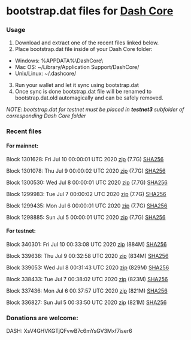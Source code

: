 # bootstrap.dat files for [Dash Core](https://github.com/dashpay/dash)

### Usage

1. Download and extract one of the recent files linked below.
2. Place bootstrap.dat file inside of your Dash Core folder:
 - Windows: %APPDATA%\DashCore\
 - Mac OS: ~/Library/Application Support/DashCore/
 - Unix/Linux: ~/.dashcore/
3. Run your wallet and let it sync using bootstrap.dat
4. Once sync is done bootstrap.dat file will be renamed to bootstrap.dat.old automagically and can be safely removed.

_NOTE: bootstrap.dat for testnet must be placed in **testnet3** subfolder of corresponding Dash Core folder_

### Recent files

#### For mainnet:

Block 1301628: Fri Jul 10 00:00:01 UTC 2020 [zip](https://dash-bootstrap.ams3.digitaloceanspaces.com/mainnet/2020-07-10/bootstrap.dat.zip) (7.7G) [SHA256](https://dash-bootstrap.ams3.digitaloceanspaces.com/mainnet/2020-07-10/sha256.txt)

Block 1301078: Thu Jul  9 00:00:02 UTC 2020 [zip](https://dash-bootstrap.ams3.digitaloceanspaces.com/mainnet/2020-07-09/bootstrap.dat.zip) (7.7G) [SHA256](https://dash-bootstrap.ams3.digitaloceanspaces.com/mainnet/2020-07-09/sha256.txt)

Block 1300530: Wed Jul  8 00:00:01 UTC 2020 [zip](https://dash-bootstrap.ams3.digitaloceanspaces.com/mainnet/2020-07-08/bootstrap.dat.zip) (7.7G) [SHA256](https://dash-bootstrap.ams3.digitaloceanspaces.com/mainnet/2020-07-08/sha256.txt)

Block 1299983: Tue Jul  7 00:00:02 UTC 2020 [zip](https://dash-bootstrap.ams3.digitaloceanspaces.com/mainnet/2020-07-07/bootstrap.dat.zip) (7.7G) [SHA256](https://dash-bootstrap.ams3.digitaloceanspaces.com/mainnet/2020-07-07/sha256.txt)

Block 1299435: Mon Jul  6 00:00:01 UTC 2020 [zip](https://dash-bootstrap.ams3.digitaloceanspaces.com/mainnet/2020-07-06/bootstrap.dat.zip) (7.7G) [SHA256](https://dash-bootstrap.ams3.digitaloceanspaces.com/mainnet/2020-07-06/sha256.txt)

Block 1298885: Sun Jul  5 00:00:01 UTC 2020 [zip](https://dash-bootstrap.ams3.digitaloceanspaces.com/mainnet/2020-07-05/bootstrap.dat.zip) (7.7G) [SHA256](https://dash-bootstrap.ams3.digitaloceanspaces.com/mainnet/2020-07-05/sha256.txt)


#### For testnet:

Block 340301: Fri Jul 10 00:33:08 UTC 2020 [zip](https://dash-bootstrap.ams3.digitaloceanspaces.com/testnet/2020-07-10/bootstrap.dat.zip) (884M) [SHA256](https://dash-bootstrap.ams3.digitaloceanspaces.com/testnet/2020-07-10/sha256.txt)

Block 339636: Thu Jul  9 00:32:58 UTC 2020 [zip](https://dash-bootstrap.ams3.digitaloceanspaces.com/testnet/2020-07-09/bootstrap.dat.zip) (834M) [SHA256](https://dash-bootstrap.ams3.digitaloceanspaces.com/testnet/2020-07-09/sha256.txt)

Block 339053: Wed Jul  8 00:31:43 UTC 2020 [zip](https://dash-bootstrap.ams3.digitaloceanspaces.com/testnet/2020-07-08/bootstrap.dat.zip) (829M) [SHA256](https://dash-bootstrap.ams3.digitaloceanspaces.com/testnet/2020-07-08/sha256.txt)

Block 338433: Tue Jul  7 00:38:02 UTC 2020 [zip](https://dash-bootstrap.ams3.digitaloceanspaces.com/testnet/2020-07-07/bootstrap.dat.zip) (823M) [SHA256](https://dash-bootstrap.ams3.digitaloceanspaces.com/testnet/2020-07-07/sha256.txt)

Block 337436: Mon Jul  6 00:37:57 UTC 2020 [zip](https://dash-bootstrap.ams3.digitaloceanspaces.com/testnet/2020-07-06/bootstrap.dat.zip) (821M) [SHA256](https://dash-bootstrap.ams3.digitaloceanspaces.com/testnet/2020-07-06/sha256.txt)

Block 336827: Sun Jul  5 00:33:50 UTC 2020 [zip](https://dash-bootstrap.ams3.digitaloceanspaces.com/testnet/2020-07-05/bootstrap.dat.zip) (821M) [SHA256](https://dash-bootstrap.ams3.digitaloceanspaces.com/testnet/2020-07-05/sha256.txt)


### Donations are welcome:

DASH: XsV4GHVKGTjQFvwB7c6mYsGV3Mxf7iser6
